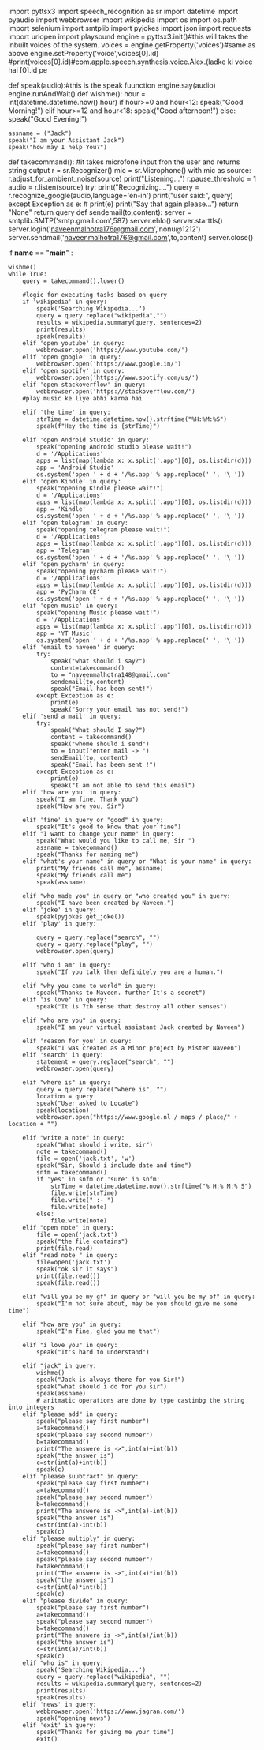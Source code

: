 
<!-- Jack My Personal AI (Code for both Mac And Windows)
THIS PROGRAMMING IS DONE IN PYTHON LANGUAGE -->
import pyttsx3
import speech_recognition as sr
import datetime
import pyaudio
import webbrowser
import wikipedia
import os
import os.path
import selenium
import smtplib
import pyjokes
import json
import requests
import urlopen
import playsound
engine = pyttsx3.init()#this will takes the inbuilt voices of the system.
voices = engine.getProperty('voices')#same as above
engine.setProperty('voice',voices[0].id)
#print(voices[0].id)#com.apple.speech.synthesis.voice.Alex.(ladke ki voice hai [0].id pe

def speak(audio):#this is the speak fuunction
    engine.say(audio)
    engine.runAndWait()
def wishme():
    hour = int(datetime.datetime.now().hour)
    if hour>=0 and hour<12:
        speak("Good Morning!")
    elif hour>=12 and hour<18:
        speak("Good afternoon!")
    else:
        speak("Good Evening!")

    assname = ("Jack")
    speak("I am your Assistant Jack")
    speak("how may I help You?")

def takecommand():
    #it takes microfone input fron the user and returns string output
    r = sr.Recognizer()
    mic = sr.Microphone()
    with mic as source:
        r.adjust_for_ambient_noise(source)
        print("Listening...")
        r.pause_threshold = 1
        audio = r.listen(source)
    try:
        print("Recognizing....")
        query = r.recognize_google(audio,language='en-in')
        print("user said:", query)
    except Exception as e:
        # print(e)
        print("Say that again please...")
        return "None"
    return query
def sendemail(to,content):
     server = smtplib.SMTP('smtp.gmail.com',587)
     server.ehlo()
     server.starttls()
     server.login('naveenmalhotra176@gmail.com','nonu@1212')
     server.sendmail('naveenmalhotra176@gmail.com',to,content)
     server.close()

if __name__ == "__main__" :

    wishme()
    while True:
        query = takecommand().lower()

        #logic for executing tasks based on query
        if 'wikipedia' in query:
            speak('Searching Wikipedia...')
            query = query.replace("wikipedia","")
            results = wikipedia.summary(query, sentences=2)
            print(results)
            speak(results)
        elif 'open youtube' in query:
            webbrowser.open('https://www.youtube.com/')
        elif 'open google' in query:
            webbrowser.open('https://www.google.in/')
        elif 'open spotify' in query:
            webbrowser.open('https://www.spotify.com/us/')
        elif 'open stackoverflow' in query:
            webbrowser.open('https://stackoverflow.com/')
        #play music ke liye abhi karna hai

        elif 'the time' in query:
            strTime = datetime.datetime.now().strftime("%H:%M:%S")
            speak(f"Hey the time is {strTime}")

        elif 'open Android Studio' in query:
            speak("opening Android studio please wait!")
            d = '/Applications'
            apps = list(map(lambda x: x.split('.app')[0], os.listdir(d)))
            app = 'Android Studio'
            os.system('open ' + d + '/%s.app' % app.replace(' ', '\ '))
        elif 'open Kindle' in query:
            speak("opening Kindle please wait!")
            d = '/Applications'
            apps = list(map(lambda x: x.split('.app')[0], os.listdir(d)))
            app = 'Kindle'
            os.system('open ' + d + '/%s.app' % app.replace(' ', '\ '))
        elif 'open telegram' in query:
            speak("opening telegram please wait!")
            d = '/Applications'
            apps = list(map(lambda x: x.split('.app')[0], os.listdir(d)))
            app = 'Telegram'
            os.system('open ' + d + '/%s.app' % app.replace(' ', '\ '))
        elif 'open pycharm' in query:
            speak("opening pycharm please wait!")
            d = '/Applications'
            apps = list(map(lambda x: x.split('.app')[0], os.listdir(d)))
            app = 'PyCharm CE'
            os.system('open ' + d + '/%s.app' % app.replace(' ', '\ '))
        elif 'open music' in query:
            speak("opening Music please wait!")
            d = '/Applications'
            apps = list(map(lambda x: x.split('.app')[0], os.listdir(d)))
            app = 'YT Music'
            os.system('open ' + d + '/%s.app' % app.replace(' ', '\ '))
        elif 'email to naveen' in query:
            try:
                speak("what should i say?")
                content=takecommand()
                to = "naveenmalhotra148@gmail.com"
                sendemail(to,content)
                speak("Email has been sent!")
            except Exception as e:
                print(e)
                speak("Sorry your email has not send!")
        elif 'send a mail' in query:
            try:
                speak("What should I say?")
                content = takecommand()
                speak("whome should i send")
                to = input("enter mail -> ")
                sendEmail(to, content)
                speak("Email has been sent !")
            except Exception as e:
                print(e)
                speak("I am not able to send this email")
        elif 'how are you' in query:
            speak("I am fine, Thank you")
            speak("How are you, Sir")

        elif 'fine' in query or "good" in query:
            speak("It's good to know that your fine")
        elif "I want to change your name" in query:
            speak("What would you like to call me, Sir ")
            assname = takecommand()
            speak("Thanks for naming me")
        elif "what's your name" in query or "What is your name" in query:
            print("My friends call me", assname)
            speak("My friends call me")
            speak(assname)

        elif "who made you" in query or "who created you" in query:
            speak("I have been created by Naveen.")
        elif 'joke' in query:
            speak(pyjokes.get_joke())
        elif 'play' in query:

            query = query.replace("search", "")
            query = query.replace("play", "")
            webbrowser.open(query)

        elif "who i am" in query:
            speak("If you talk then definitely you are a human.")

        elif "why you came to world" in query:
            speak("Thanks to Naveen. further It's a secret")
        elif 'is love' in query:
            speak("It is 7th sense that destroy all other senses")

        elif "who are you" in query:
            speak("I am your virtual assistant Jack created by Naveen")

        elif 'reason for you' in query:
            speak("I was created as a Minor project by Mister Naveen")
        elif 'search' in query:
            statement = query.replace("search", "")
            webbrowser.open(query)

        elif "where is" in query:
            query = query.replace("where is", "")
            location = query
            speak("User asked to Locate")
            speak(location)
            webbrowser.open("https://www.google.nl / maps / place/" + location + "")

        elif "write a note" in query:
            speak("What should i write, sir")
            note = takecommand()
            file = open('jack.txt', 'w')
            speak("Sir, Should i include date and time")
            snfm = takecommand()
            if 'yes' in snfm or 'sure' in snfm:
                strTime = datetime.datetime.now().strftime("% H:% M:% S")
                file.write(strTime)
                file.write(" :- ")
                file.write(note)
            else:
                file.write(note)
        elif "open note" in query:
            file = open('jack.txt')
            speak("the file contains")
            print(file.read)
        elif "read note " in query:
            file=open('jack.txt')
            speak("ok sir it says")
            print(file.read())
            speak(file.read())

        elif "will you be my gf" in query or "will you be my bf" in query:
            speak("I'm not sure about, may be you should give me some time")

        elif "how are you" in query:
            speak("I'm fine, glad you me that")

        elif "i love you" in query:
            speak("It's hard to understand")

        elif "jack" in query:
            wishme()
            speak("Jack is always there for you Sir!")
            speak("what should i do for you sir")
            speak(assname)
            # aritmatic operations are done by type castinbg the string into integers
        elif "please add" in query:
            speak("please say first number")
            a=takecommand()
            speak("please say second number")
            b=takecommand()
            print("The answere is ->",int(a)+int(b))
            speak("the answer is")
            c=str(int(a)+int(b))
            speak(c)
        elif "please suubtract" in query:
            speak("please say first number")
            a=takecommand()
            speak("please say second number")
            b=takecommand()
            print("The answere is ->",int(a)-int(b))
            speak("the answer is")
            c=str(int(a)-int(b))
            speak(c)
        elif "please multiply" in query:
            speak("please say first number")
            a=takecommand()
            speak("please say second number")
            b=takecommand()
            print("The answere is ->",int(a)*int(b))
            speak("the answer is")
            c=str(int(a)*int(b))
            speak(c)
        elif "please divide" in query:
            speak("please say first number")
            a=takecommand()
            speak("please say second number")
            b=takecommand()
            print("The answere is ->",int(a)/int(b))
            speak("the answer is")
            c=str(int(a)/int(b))
            speak(c)
        elif "who is" in query:
            speak('Searching Wikipedia...')
            query = query.replace("wikipedia", "")
            results = wikipedia.summary(query, sentences=2)
            print(results)
            speak(results)
        elif 'news' in query:
            webbrowser.open('https://www.jagran.com/')
            speak("opening news")
        elif 'exit' in query:
            speak("Thanks for giving me your time")
            exit()
